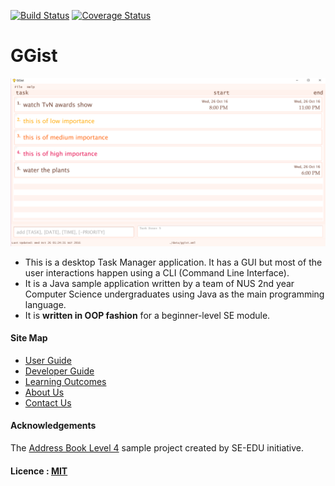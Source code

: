 [![Build Status](https://travis-ci.org/CS2103AUG2016-W13-C2/main.svg?branch=master)](https://travis-ci.org/CS2103AUG2016-W13-C2/main)
[![Coverage Status](https://coveralls.io/repos/github/CS2103AUG2016-W13-C2/main/badge.svg)](https://coveralls.io/github/CS2103AUG2016-W13-C2/main)

# GGist

<img src="docs/images/GGistUI.png" width="800"><br>

* This is a desktop Task Manager application. It has a GUI but most of the user interactions happen using 
  a CLI (Command Line Interface).
* It is a Java sample application written by a team of NUS 2nd year Computer Science undergraduates using Java as 
  the main programming language. 
* It is **written in OOP fashion** for a beginner-level SE module.
  
#### Site Map
* [User Guide](docs/UserGuide.md) 
* [Developer Guide](docs/DeveloperGuide.md) 
* [Learning Outcomes](docs/LearningOutcomes.md) 
* [About Us](docs/AboutUs.md)
* [Contact Us](docs/ContactUs.md)


#### Acknowledgements

The [Address Book Level 4](https://github.com/se-edu/addressbook-level4) sample project created by SE-EDU initiative.


#### Licence : [MIT](LICENSE)
